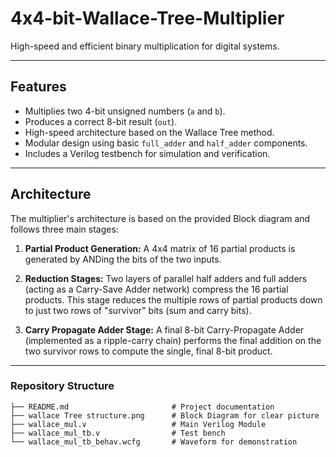 # 4x4-bit-Wallace-Tree-Multiplier
High-speed and efficient binary multiplication for digital systems.

---
## Features

* Multiplies two 4-bit unsigned numbers (`a` and `b`).
* Produces a correct 8-bit result (`out`).
* High-speed architecture based on the Wallace Tree method.
* Modular design using basic `full_adder` and `half_adder` components.
* Includes a Verilog testbench for simulation and verification.

---
## Architecture

The multiplier's architecture is based on the provided Block diagram and follows three main stages:

1.  **Partial Product Generation:** A 4x4 matrix of 16 partial products is generated by ANDing the bits of the two inputs.

2.  **Reduction Stages:** Two layers of parallel half adders and full adders (acting as a Carry-Save Adder network) compress the 16 partial products. This stage reduces the multiple rows of partial products down to just two rows of "survivor" bits (sum and carry bits).

3.  **Carry Propagate Adder Stage:** A final 8-bit Carry-Propagate Adder (implemented as a ripple-carry chain) performs the final addition on the two survivor rows to compute the single, final 8-bit product.

---

### Repository Structure
```text
├── README.md                       # Project documentation
├── wallace Tree structure.png      # Block Diagram for clear picture
├── wallace_mul.v                   # Main Verilog Module
├── wallace_mul_tb.v                # Test bench
└── wallace_mul_tb_behav.wcfg       # Waveform for demonstration
```

